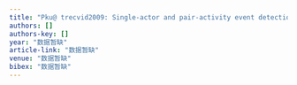 ```yaml
---
title: "Pku@ trecvid2009: Single-actor and pair-activity event detection in surveillance video"
authors: []
authors-key: []
year: "数据暂缺"
article-link: "数据暂缺"
venue: "数据暂缺"
bibex: "数据暂缺"
---
```

